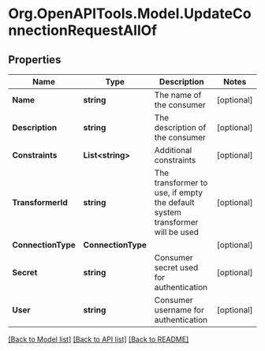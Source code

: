
# Org.OpenAPITools.Model.UpdateConnectionRequestAllOf

## Properties

Name | Type | Description | Notes
------------ | ------------- | ------------- | -------------
**Name** | **string** | The name of the consumer | [optional] 
**Description** | **string** | The description of the consumer | [optional] 
**Constraints** | **List&lt;string&gt;** | Additional constraints | [optional] 
**TransformerId** | **string** | The transformer to use, if empty the default system transformer will be used | [optional] 
**ConnectionType** | **ConnectionType** |  | [optional] 
**Secret** | **string** | Consumer secret used for authentication | [optional] 
**User** | **string** | Consumer username for authentication | [optional] 

[[Back to Model list]](../README.md#documentation-for-models)
[[Back to API list]](../README.md#documentation-for-api-endpoints)
[[Back to README]](../README.md)

